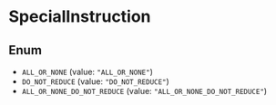 # SpecialInstruction

## Enum

* `ALL_OR_NONE` (value: `"ALL_OR_NONE"`)
* `DO_NOT_REDUCE` (value: `"DO_NOT_REDUCE"`)
* `ALL_OR_NONE_DO_NOT_REDUCE` (value: `"ALL_OR_NONE_DO_NOT_REDUCE"`)

